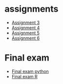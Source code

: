 # assignments
* [Assignment 3](https://github.com/veravdbroek/assignments/blob/master/assignment3%20(1).ipynb)
* [Assignment 4](https://github.com/veravdbroek/assignments/blob/master/Assignment_4%20(1).ipynb)
* [Assignment 5](https://github.com/veravdbroek/assignments/blob/master/Graded_assignment1%20(2).ipynb)
* [Assignment 6](https://github.com/veravdbroek/assignments/blob/master/Graded_assignment_2.ipynb)

# Final exam
* [Final exam python](https://github.com/veravdbroek/assignments/blob/master/Final_Exam_P.ipynb)
* [Final exam R](https://github.com/veravdbroek/assignments/blob/master/Final_Exam_R.ipynb)
